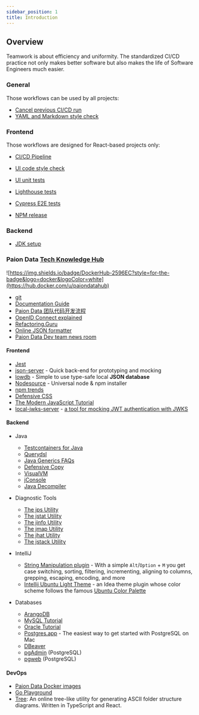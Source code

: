 ```yaml
---
sidebar_position: 1
title: Introduction
---
```


Overview
--------

Teamwork is about efficiency and uniformity. The standardized CI/CD practice not only makes better software but also
makes the life of Software Engineers much easier.

### General

Those workflows can be used by all projects:

- [Cancel previous CI/CD run](general/cancel-previous-run.md)
- [YAML and Markdown style check](yml-md-style-and-link-checks)

### Frontend

Those workflows are designed for React-based projects only:

- [CI/CD Pipeline](r)

- [UI code style check](react/code-style)
- [UI unit tests](react/ui-unit-test.md)
- [Lighthouse tests](react/lighthouse.md)
- [Cypress E2E tests](react/cypress-e2e.md)
- [NPM release](react/npm-release.md)

### Backend

- [JDK setup](webservice/jdk-setup.md)

### Paion Data [Tech Knowledge Hub](https://github.com/orgs/paion-data/repositories?q=topic%3Adocumentation)

![https://img.shields.io/badge/DockerHub-2596EC?style=for-the-badge&logo=docker&logoColor=white](https://hub.docker.com/u/paiondatahub)

- [git](https://git.paion-data.dev/)
- [Documentation Guide](https://writethedocs.paion-data.dev/)
- [Paion Data 团队代码开发流程](https://github.com/paion-data/.github/wiki/Paion-Data-团队代码开发流程)
- [OpenID Connect explained](https://connect2id.com/learn/openid-connect)
- [Refactoring.Guru](https://refactoring.guru/)
- [Online JSON formatter](https://jsonformatter.curiousconcept.com/#)
- [Paion Data Dev team news room](https://github.com/paion-data-bot)

#### Frontend

- [Jest](https://jest.paion-data.dev/)
- [json-server](https://github.com/typicode/json-server) - Quick back-end for prototyping and mocking
- [lowdb](https://github.com/typicode/lowdb) - Simple to use type-safe local __JSON database__
- [Nodesource](https://deb.nodesource.com/) - Universal node & npm installer
- [npm trends](https://npmtrends.com/)
- [Defensive CSS](https://defensivecss.dev/)
- [The Modern JavaScript Tutorial](https://javascript.info/)
- [local-jwks-server](https://github.com/murar8/local-jwks-server) - [a tool for mocking JWT authentication with JWKS](https://www.reddit.com/r/webdev/comments/15crsg3/i_made_a_tool_for_mocking_jwt_authentication_with/?utm_source=share&utm_medium=web3x&utm_name=web3xcss&utm_term=1&utm_content=share_button)

#### Backend

- Java

  - [Testcontainers for Java](http://testcontainers-java.paion-data.dev/)
  - [Querydsl](http://querydsl.com/)
  - [Java Generics FAQs](http://www.angelikalanger.com/GenericsFAQ/JavaGenericsFAQ.html)
  - [Defensive Copy](http://www.javapractices.com/topic/TopicAction.do?Id=15)
  - [VisualVM](https://visualvm.github.io/)
  - [jConsole](https://openjdk.java.net/tools/svc/jconsole/)
  - [Java Decompiler](http://java-decompiler.github.io/)

- Diagnostic Tools

    - [The jps Utility](https://docs.oracle.com/javase/8/docs/technotes/guides/troubleshoot/tooldescr015.html)
    - [The jstat Utility](https://docs.oracle.com/javase/8/docs/technotes/guides/troubleshoot/tooldescr017.html)
    - [The jinfo Utility](https://docs.oracle.com/javase/8/docs/technotes/guides/troubleshoot/tooldescr013.html)
    - [The jmap Utility](https://docs.oracle.com/javase/8/docs/technotes/guides/troubleshoot/tooldescr014.html)
    - [The jhat Utility](https://docs.oracle.com/javase/8/docs/technotes/guides/troubleshoot/tooldescr012.html)
    - [The jstack Utility](https://docs.oracle.com/javase/8/docs/technotes/guides/troubleshoot/tooldescr016.html)

- IntelliJ

  - [String Manipulation plugin](https://plugins.jetbrains.com/plugin/2162-string-manipulation) - With a simple
    `Alt`/`Option` + `M` you get case switching, sorting, filtering, incrementing, aligning to columns, grepping,
    escaping, encoding, and more
  - [Intellij Ubuntu Light Theme](https://github.com/QubitPi/intellij-theme-ubuntu) - an Idea theme plugin whose color
    scheme follows the famous [Ubuntu Color Palette](https://design.ubuntu.com/brand/colour-palette)

- Databases

  - [ArangoDB](https://arango.paion-data.dev/)
  - [MySQL Tutorial](https://www.mysqltutorial.org/)
  - [Oracle Tutorial](https://www.oracletutorial.com/)
  - [Postgres.app](https://postgresapp.com/) - The easiest way to get started with PostgreSQL on Mac
  - [DBeaver](https://dbeaver.io/)
  - [pgAdmin](https://github.com/pgadmin-org/pgadmin4) (PostgreSQL)
  - [pgweb](https://github.com/sosedoff/pgweb) (PostgreSQL)

#### DevOps

- [Paion Data Docker images](https://linuxserver.paion-data.dev/)
- [Go Playground](https://go.dev/play/)
- [Tree](https://tree.nathanfriend.io/): An online tree-like utility for generating ASCII folder structure diagrams.
  Written in TypeScript and React.
